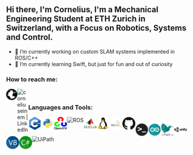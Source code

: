## Hi there, I'm Cornelius, I'm a Mechanical Engineering Student at ETH Zurich in Switzerland, with a Focus on Robotics, Systems and Control.
- 🔭 I’m currently working on custom SLAM systems implemented in ROS/C++
- 🌱 I’m currently learning Swift, but just for fun and out of curiosity


### How to reach me:
[<img align="left" alt="corneliuseinem.com" width="30px" src="https://raw.githubusercontent.com/iconic/open-iconic/master/svg/globe.svg" />][website]
[<img align="left" alt="corneliuseinem | LinkedIn" width="30px" src="https://cdn.jsdelivr.net/npm/simple-icons@v3/icons/linkedin.svg" />][linkedin]

<br />

### Languages and Tools:

<img align="left" alt="C++" height="35px" src="https://raw.githubusercontent.com/github/explore/master/topics/cpp/cpp.png" />
<img align="left" alt="Python" height="35px" src="https://raw.githubusercontent.com/github/explore/master/topics/python/python.png" />
<img align="left" alt="openCV" height="35px" src="https://raw.githubusercontent.com/github/explore/master/topics/opencv/opencv.png" />
<img align="left" alt="ROS" height="35px" src="https://www.ros.org/wp-content/uploads/2013/10/rosorg-logo1.png" />
<img align="left" alt="Matlab" height="35px" src="https://raw.githubusercontent.com/github/explore/master/topics/matlab/matlab.png" />
<img align="left" alt="Linux" height="35px" src="https://raw.githubusercontent.com/github/explore/master/topics/linux/linux.png" />
<img align="left" alt="MySQL" height="35px" src="https://raw.githubusercontent.com/github/explore/80688e429a7d4ef2fca1e82350fe8e3517d3494d/topics/mysql/mysql.png" />
<img align="left" alt="GitHub" height="35px" src="https://raw.githubusercontent.com/github/explore/78df643247d429f6cc873026c0622819ad797942/topics/github/github.png" />

<br />

<img align="left" alt="Terminal" height="35px" src="https://raw.githubusercontent.com/github/explore/80688e429a7d4ef2fca1e82350fe8e3517d3494d/topics/terminal/terminal.png" />
<img align="left" alt="Arduino" height="35px" src="https://raw.githubusercontent.com/github/explore/master/topics/arduino/arduino.png" />
<img align="left" alt="Latex" height="35px" src="https://raw.githubusercontent.com/github/explore/master/topics/latex/latex.png" />
<img align="left" alt="Unity" height="35px" src="https://raw.githubusercontent.com/github/explore/master/topics/unity/unity.png" />
<img align="left" alt="Visual Basic" height="35px" src="https://raw.githubusercontent.com/github/explore/master/topics/visual-basic/visual-basic.png" />
<img align="left" alt="C#" height="35px" src="https://raw.githubusercontent.com/github/explore/master/topics/csharp/csharp.png" />
<img align="left" alt="UiPath" height="35px" src="https://www.uipath.com/hubfs/Valentin/Brand-Kit/logos/UiPath-full-logo.svg?v=2.0" />



<!--
**ceinem/ceinem** is a ✨ _special_ ✨ repository because its `README.md` (this file) appears on your GitHub profile.

Here are some ideas to get you started:



- 👯 I’m looking to collaborate on ...
- 🤔 I’m looking for help with ...
- 💬 Ask me about ...
- 📫 How to reach me: ...
- 😄 Pronouns: ...
- ⚡ Fun fact: ...
-->

[website]: https://corneliuseinem.com
[linkedin]: https://www.linkedin.com/in/corneliuseinem/
